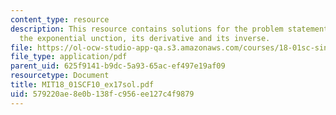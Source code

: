 ```yaml
---
content_type: resource
description: This resource contains solutions for the problem statements related to
  the exponential unction, its derivative and its inverse.
file: https://ol-ocw-studio-app-qa.s3.amazonaws.com/courses/18-01sc-single-variable-calculus-fall-2010/579220ae8e0b138fc956ee127c4f9879_MIT18_01SCF10_ex17sol.pdf
file_type: application/pdf
parent_uid: 625f9141-b9dc-5a93-65ac-ef497e19af09
resourcetype: Document
title: MIT18_01SCF10_ex17sol.pdf
uid: 579220ae-8e0b-138f-c956-ee127c4f9879
---
```

